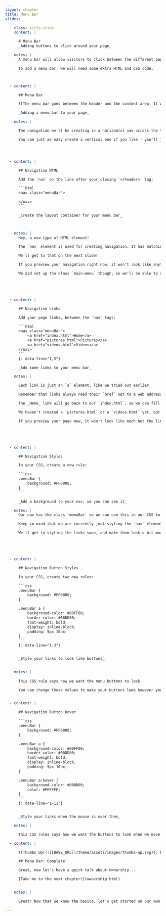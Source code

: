 ```yaml
---
layout: chapter
title: Menu Bar
slides:

  - class: title-slide
    content: |

      # Menu Bar
      _Adding buttons to click around your page_

    notes: |
      A menu bar will allow visitors to click between the different pages in our website.

      To add a menu bar, we will need some extra HTML and CSS code. 



  - content: |

      ## Menu Bar

      ![The menu bar goes between the header and the content area. It will be a plain box containing some links.](assets/images/layout-menubar.svg)

      _Adding a menu bar to your page_

    notes: |

      The navigation we'll be creating is a horizontal nav across the top of your screen.

      You can just as easy create a vertical one if you like - you'll just have to tweak the CSS! ;)




  - content: |

      ## Navigation HTML

      Add the `nav` on the line after your closing `</header>` tag:

      ```html
      <nav class="menuBar">

      </nav>
      ```

      _Create the layout container for your menu bar_
      


    notes: |
      Hey, a new type of HTML element! 

      The `nav` element is used for creating navigation. It has matching start and end tags, and between those tags you put a set of links that you want to include in your navigation.

      We'll get to that on the next slide!

      If you preview your navigation right now, it won't look like anything - it doesn't have any styles yet! 

      We did set up the class `main-menu` though, so we'll be able to style this nav from our CSS.





  - content: |

      ## Navigation Links

      Add your page links, between the `nav` tags:

      ```html
      <nav class="menuBar">
          <a href="index.html">Home</a>
          <a href="pictures.html">Pictures</a>
          <a href="videos.html">Videos</a>
      </nav>
      ```
      {: data-line="1,5"}

      _Add some links to your menu bar_

    notes: |

      Each link is just an `a` element, like we tried out earlier.

      Remember that links always need their `href` set to a web address where we want the link to go. 

      The _Home_ link will go back to our `index.html`, so we can fill that in.

      We haven't created a `pictures.html` or a `videos.html` yet, but we can fill in the link and then create the page later.

      If you preview your page now, it won't look like much but the links should at least be showing up! We'll give them some style next.





  - content: |

      ## Navigation Styles

      In your CSS, create a new rule:

      ```css
      .menuBar {
          background: #FF0000;
      }
      ```

      _Add a background to your nav, so you can see it_

    notes: |
      Our nav has the class `menuBar` so we can use this in our CSS to add some design to our nav.

      Keep in mind that we are currently just styling the `nav` element, which is a container for all our navigation links.

      We'll get to styling the links soon, and make them look a bit more like buttons.





  - content: |

      ## Navigation Button Styles

      In your CSS, create two new rules:

      ```css
      .menuBar {
          background: #FF0000;
      }

      .menuBar a {
          background-color: #00FF00;
          border-color: #00DD00;
          font-weight: bold;
          display: inline-block;
          padding: 5px 10px;
      }
      ```
      {: data-line="1-3"}


      _Style your links to look like buttons_


    notes: |
  
      This CSS rule says how we want the menu buttons to look.

      You can change these values to make your buttons look however you like.


  - content: |

      ## Navigation Button Hover

      ```css
      .menuBar {
          background: #FF0000;
      }

      .menuBar a {
          background-color: #00FF00;
          border-color: #00DD00;
          font-weight: bold;
          display: inline-block;
          padding: 5px 10px;
      }

      .menuBar a:hover {
          background-color: #00DD00;
          color: #FFFFFF;
      }
      ```
      {: data-line="1-11"}


      _Style your links when the mouse is over them_

    notes: |

      This CSS rules says how we want the buttons to look when we move our mouse pointer over them, when we "hover".

  - content: |

      ![Thumbs Up!]([[BASE_URL]]/theme/assets/images/thumbs-up.svg){: height="200" }

      ## Menu Bar: Complete!

      Great, now let's have a quick talk about ownership...

      [Take me to the next chapter!](ownership.html)


    notes: |

      Great! Now that we know the basics, let's get started on our own projects.

---
```





